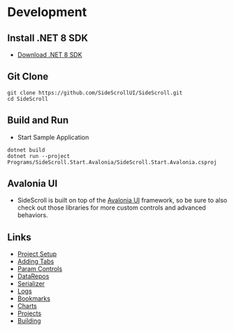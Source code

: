# Development

## Install .NET 8 SDK
- [Download .NET 8 SDK](https://dotnet.microsoft.com/en-us/download/dotnet/8.0)

## Git Clone
```
git clone https://github.com/SideScrollUI/SideScroll.git
cd SideScroll
```

## Build and Run
- Start Sample Application
```
dotnet build
dotnet run --project Programs/SideScroll.Start.Avalonia/SideScroll.Start.Avalonia.csproj
```

## Avalonia UI
* SideScroll is built on top of the [Avalonia UI](https://github.com/AvaloniaUI/Avalonia) framework, so be sure to also check out those libraries for more custom controls and advanced behaviors.

## Links
* [Project Setup](ProjectSetup.md)
* [Adding Tabs](AddingTabs.md)
* [Param Controls](ParamControls.md)
* [DataRepos](DataRepos.md)
* [Serializer](Serializer.md)
* [Logs](Logs.md)
* [Bookmarks](Bookmarks.md)
* [Charts](Charts.md)
* [Projects](Projects.md)
* [Building](Building.md)

